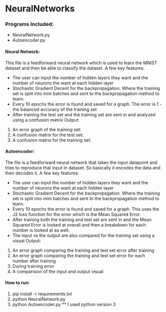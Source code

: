 # NeuralNetworks
### Programs Included:
- NeuralNetwork.py
- Autoencoder.py 
#### Neural Network:
This file is a feedforward neural network which is used to learn the MNIST dataset and then be able to classify the dataset.
A few key features:
- The user can input the number of hidden layers they want and the number of neurons the want at each hidden layer
- Stochastic Gradient Decent for the backpropagation. Where the training set is split into mini batches and sent to the backpropagation method to learn. 
- Every 10 epochs the error is found and saved for a graph. The error is 1 - the balanced accuracy of the training set
- After training the test set and the training set are sent in and analyzed using a confusion matrix 
Output:
1. An error graph of the training set:
2. A confusion matrix for the test set:
3. A confusion matrix for the training set:

#### Autoencoder:
The file is a feedforward neural network that takes the input datapoint and tries to reproduce that input in dataset. So basically it encodes the data and then decodes it.
A few key features:
- The user can input the number of hidden layers they want and the number of neurons the want at each hidden layer
- Stochastic Gradient Decent for the backpropagation. Where the training set is split into mini batches and sent to the backpropagation method to learn. 
- Every 10 epochs the error is found and saved for a graph. This uses the J2 loss function for the error which is the Mean Squared Error. 
- After training both the training and test set are sent in and the Mean Squared Error is looked at overall and then a breakdown for each number is looked at as well.
- The input vs the output are also compared for the training set using a visual
Output:
1. An error graph comparing the training and test set error after training
2. An error graph comparing the training and test set error for each number after training 
3. During training error 
4. A comparision of the input and output visual 

#### How to run:
1. pip install -r requirements.txt
2. python NeuralNetwork.py
3. python Autoencoder.py
** I used python version 3
